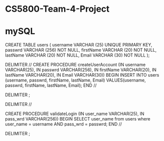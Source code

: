 # CS5800-Team-4-Project

# mySQL

CREATE TABLE users (
	username VARCHAR (25)  UNIQUE PRIMARY KEY,
    passwrd VARCHAR (256) NOT NULL,
    firstName VARCHAR (20) NOT NULL,
    lastName VARCHAR (20) NOT NULL,
    Email VARCHAR (30) NOT NULL
    );


DELIMITER //
CREATE PROCEDURE createUserAccount (IN username VARCHAR(25), IN passwrd VARCHAR(256), IN firstName VARCHAR(20), IN lastName VARCHAR(20), IN Email VARCHAR(30))
BEGIN 
	INSERT INTO users (username, passwrd, firstName, lastName, Email) VALUES(username, passwrd, firstName, lastName, Email);
END //

DELIMITER ;

DELIMITER //

CREATE PROCEDURE validateLogin (IN user_name VARCHAR(25), IN pass_wrd VARCHAR(256))
BEGIN
	SELECT user_name from users where user_name = username AND pass_wrd = passwrd;
END //

DELIMITER ;
